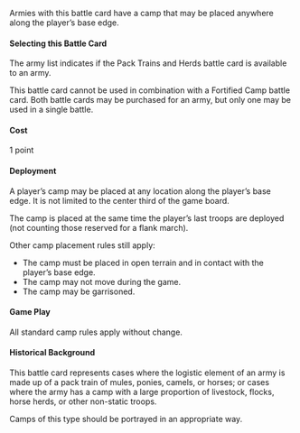 Armies with this battle card have a camp that may be placed anywhere along the player’s base edge.

#### Selecting this Battle Card
The army list indicates if the Pack Trains and Herds battle card is available to an army.

This battle card cannot be used in combination with a Fortified Camp battle card.  Both battle cards may be purchased for an army, but only one may be used in a single battle.

#### Cost
1 point

#### Deployment
A player’s camp may be placed at any location along the player’s base edge. It is not limited to the center third of the game board.

The camp is placed at the same time the player’s last troops are deployed (not counting those reserved for a flank march).

Other camp placement rules still apply:
- The camp must be placed in open terrain and in contact with the player’s base edge.
- The camp may not move during the game.
- The camp may be garrisoned.

#### Game Play
All standard camp rules apply without change.

#### Historical Background
This battle card represents cases where the logistic element of an army is made up of a pack train of mules, ponies, camels, or horses; or cases where the army has
a camp with a large proportion of livestock, flocks, horse herds, or other non-static troops.

Camps of this type should be portrayed in an appropriate way.
